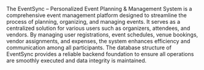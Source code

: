 The EventSync – Personalized Event Planning & Management System is a comprehensive event management platform designed to streamline the process of planning, organizing, and managing events. It serves as a centralized solution for various users such as organizers, attendees, and vendors. By managing user registrations, event schedules, venue bookings, vendor assignments, and expenses, the system enhances efficiency and communication among all participants. The database structure of EventSync provides a reliable backend foundation to ensure all operations are smoothly executed and data integrity is maintained.
